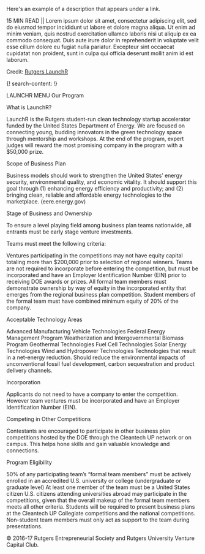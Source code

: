 Here's an example of a description that appears under a link.

15 MIN READ || Lorem ipsum dolor sit amet, consectetur adipiscing elit, sed do eiusmod tempor incididunt ut labore et dolore magna aliqua. Ut enim ad minim veniam, quis nostrud exercitation ullamco laboris nisi ut aliquip ex ea commodo consequat. Duis aute irure dolor in reprehenderit in voluptate velit esse cillum dolore eu fugiat nulla pariatur. Excepteur sint occaecat cupidatat non proident, sunt in culpa qui officia deserunt mollit anim id est laborum.

Credit: [Rutgers LaunchR](http://launchr.rutgers.edu/)

{! search-content: !}

LAUNCHR
MENU
Our Program


What is LaunchR?

LaunchR is the Rutgers student-run clean technology startup accelerator funded by the United States Department of Energy. We are focused on connecting young, budding innovators in the green technology space through mentorship and workshops. At the end of the program, expert judges will reward the most promising company in the program with a $50,000 prize.


Scope of Business Plan

Business models should work to strengthen the United States’ energy security, environmental quality, and economic vitality. It should support this goal through (1) enhancing energy efficiency and productivity; and (2) bringing clean, reliable and affordable energy technologies to the marketplace. (eere.energy.gov)


Stage of Business and Ownership

To ensure a level playing field among business plan teams nationwide, all entrants must be early stage venture investments.

Teams must meet the following criteria:

Ventures participating in the competitions may not have equity capital totaling more than $200,000 prior to selection of regional winners.
Teams are not required to incorporate before entering the competition, but must be incorporated and have an Employer Identification Number (EIN) prior to receiving DOE awards or prizes.
All formal team members must demonstrate ownership by way of equity in the incorporated entity that emerges from the regional business plan competition.
Student members of the formal team must have combined minimum equity of 20% of the company.

Acceptable Technology Areas

Advanced Manufacturing
Vehicle Technologies
Federal Energy Management Program
Weatherization and Intergovernmental
Biomass Program
Geothermal Technologies
Fuel Cell Technologies
Solar Energy Technologies
Wind and Hydropower Technologies
Technologies that result in a net-energy reduction. Should reduce the environmental impacts of unconventional fossil fuel development, carbon sequestration and product delivery channels.

Incorporation

Applicants do not need to have a company to enter the competition. However team ventures must be incorporated and have an Employer Identification Number (EIN).


Competing in Other Competitions

Contestants are encouraged to participate in other business plan competitions hosted by the DOE through the Cleantech UP network or on campus. This helps hone skills and gain valuable knowledge and connections.


Program Eligibility

50% of any participating team’s “formal team members” must be actively enrolled in an accredited U.S. university or college (undergraduate or graduate level)
At least one member of the team must be a United States citizen
U.S. citizens attending universities abroad may participate in the competitions, given that the overall makeup of the formal team members meets all other criteria.
Students will be required to present business plans at the Cleantech UP Collegiate competitions and the national competitions. Non-student team members must only act as support to the team during presentations.
  
© 2016-17 Rutgers Entrepreneurial Society and Rutgers University Venture Capital Club.
